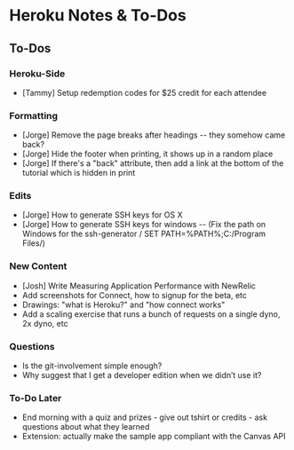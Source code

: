 # Heroku Notes & To-Dos

## To-Dos

### Heroku-Side

* [Tammy] Setup redemption codes for $25 credit for each attendee

### Formatting

* [Jorge] Remove the page breaks after headings -- they somehow came back?
* [Jorge] Hide the footer when printing, it shows up in a random place
* [Jorge] If there's a "back" attribute, then add a link at the bottom of the tutorial which is hidden in print

### Edits

* [Jorge] How to generate SSH keys for OS X
* [Jorge] How to generate SSH keys for windows -- (Fix the path on Windows for the ssh-generator / SET PATH=%PATH%;C:/Program Files/)

### New Content

* [Josh] Write Measuring Application Performance with NewRelic
* Add screenshots for Connect, how to signup for the beta, etc
* Drawings: "what is Heroku?" and "how connect works"
* Add a scaling exercise that runs a bunch of requests on a single dyno, 2x dyno, etc

### Questions

* Is the git-involvement simple enough?
* Why suggest that I get a developer edition when we didn’t use it?

### To-Do Later

* End morning with a quiz and prizes - give out tshirt or credits - ask questions about what they learned
* Extension: actually make the sample app compliant with the Canvas API
